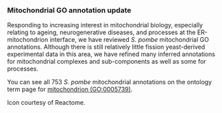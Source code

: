 ### Mitochondrial GO annotation update
<!-- newsfeed_thumbnail: mito_news.png -->

Responding to increasing interest in mitochondrial biology, especially
relating to ageing, neurogenerative diseases, and processes at the
ER-mitochondrion interface, we have reviewed *S. pombe* mitochondrial
GO annotations. Although there is still relatively little fission
yeast-derived experimental data in this area, we have refined many
inferred annotations for mitochondrial complexes and sub-components as
well as some for processes.

You can see all 753 *S. pombe* mitochondrial annotations on the
ontology term page for [mitochondrion (GO:0005739)](https://www.pombase.org/term/GO:0005739).

Icon courtesy of Reactome.

